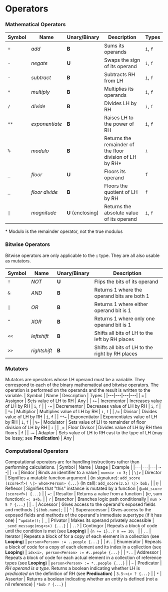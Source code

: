 # Operators

### Mathematical Operators
| Symbol | Name | Unary/Binary | Description | Types |
|---|---|---|---|---|
| `+` | *add* | **B** | Sums its operands | `i`, `f` |
| `-` | *negate* | **U** | Swaps the sign of its operand | `i`, `f` |
| `-` | *subtract* | **B** | Subtracts RH from LH | `i`, `f` |
| `*` | *multiply* | **B** | Multiplies its operands | `i`, `f` |
| `/` | *divide* | **B** | Divides LH by RH | `i`, `f` |
| `**` | *exponentiate* | **B** | Raises LH to the power of RH | `i`, `f` |
| `%` | *modulo* | **B** | Returns the remainder of the floor division of LH by RH\* | `i` |
| `_` | *floor* | **U** | Floors its operand | `f` |
| `_` | *floor divide* | **B** | Floors the quotient of LH by RH | `f` |
| `\|` | *magnitude* | **U** (enclosing) | Returns the absolute value of its operand | `i`, `f` |
\* Modulo is the remainder operator, not the true modulus

### Bitwise Operators
Bitwise operators are only applicable to the `i` type. They are all also usable as mutators.

| Symbol | Name | Unary/Binary | Description |
|---|---|---|---|
| `!` | *NOT* | **U** | Flips the bits of its operand |
| `&` | *AND* | **B** | Returns 1 where the operand bits are both 1 |
| `\|` | *OR* | **B** | Returns 1 where either operand bit is 1 |
| `^` | *XOR* | **B** | Returns 1 where only one operand bit is 1 |
| `<<` | *leftshift* | **B** | Shifts all bits of LH to the left by RH places |
| `>>` | *rightshift* | **B** | Shifts all bits of LH to the right by RH places |

### Mutators
Mutators are operators whose LH operand must be a variable. They correspond to each of the binary mathematical and bitwise operators. The operation is performed on the operands and the result is written to the variable.
| Symbol | Name | Description | Types |
|---|---|---|---|
| `=` | Assignor | Sets value of LH to RH | Any |
| `+=` | Incrementor | Increases value of LH by RH | `i`, `f` |
| `-=` | Decrementor | Decreases value of LH by RH | `i`, `f` |
| `*=` | Multiplior | Multiplies value of LH by RH | `i`, `f` |
| `/=` | Divisor | Divides value of LH by RH | `i`, `f` |
| `**=` | Exponentiator | Exponentiates value of LH by RH | `i`, `f` |
| `%=` | Modulator | Sets value of LH to remainder of floor division of LH by RH | `i` |
| `_=` | Floor Divisor | Divides value of LH by RH then floors | `f` |
| `~=` | Adaptor | Sets value of LH to RH cast to the type of LH (may be lossy; see **Predication**) | Any |

### Computational Operators
Computational operators are for handling instructions rather than performing calculations.
| Symbol | Name | Usage | Example |
|---|---|---|---|
| `:=` | Bindor | Binds an identifier to a value | `num<i> := 3;` |
| `\|>` | Director | Signifies a mutable function argument | (in signature): `add_score (score<f>) \|> whom<Person> {...}` (in call): `add_score(3.5) \|> bob;` |
| `@` | Reflexor | Signifies that "this" instance is mutated by a function | `@add_score (score<f>) {...}` |
| `=:` | Resultor | Returns a value from a function | (ie, sum function): `=: a+b;` |
| `?` | Branchor | Branches logic path conditionally | `num > 5 ? {...}` |
| `.` | Accessor | Gives access to the operand's exposed fields and methods | `$(bob.name);` |
| `^` | Superaccessor | Gives access to the exposed fields and methods of the operand's immediate supertype (if it has one) | `^update();`
| `_` | Privator | Makes its operand privately accessible | `_send_message(msg<s>) {...}` |
| `..?` | Contingor | Repeats a block of code until the condition is met (see **Looping**) | `{n += 1}..? n == 10; ` |
| `..` | Iterator | Repeats a block of for a copy of each element in a collection (see **Looping**) | `person<Person> := ..people {...}` |
| `#..` | Enumerator | Repeats a block of code for a copy of each element and its index in a collection (see **Looping**) | `idx<i>, person<Person> := #..people {...}` |
| `*..` | Addressor | Repeats a block of code for each actual element in a collection of reference types (see **Looping**) | `person<Person> := *..people {...}` |
| `~` | Predicator | *RH operand is a type.* Returns a boolean indicating whether LH is *predicated on* the definition of RH (see **Predication**) | `3.5~<i> ? {...}` |
| `*` | Assertor | Returns a boolean indicating whether an entity is defined (not a nil reference) | `*bob ? {...}` |
